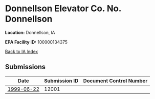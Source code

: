 # Donnellson Elevator Co. No. Donnellson

**Location:** Donnellson, IA

**EPA Facility ID:** 100000134375

[Back to IA Index](../../index.md)

## Submissions

| Date | Submission ID | Document Control Number |
|------|--------------|-------------------------|
| [1999-06-22](submissions/12001.md) | 12001 |  |
